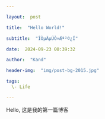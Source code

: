 ```yaml
---

layout:  post

title:  "Hello World!"

subtitle:  "ÎÒµÄµÚÒ»Æª²©¿Í"

date:  2024-09-23 00:39:32

author:  "Kand"

header-img:  "img/post-bg-2015.jpg"

tags:
  \- Life

---
```


Hello, 这是我的第一篇博客